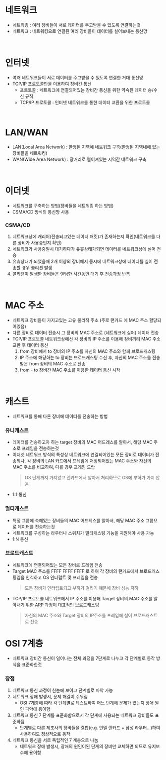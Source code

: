 # 네트워크
* 네트워킹 : 여러 장비들이 서로 데이터를 주고받을 수 있도록 연결하는것
* 네트워크 : 네트워킹으로 연결된 여러 장비들이 데이터를 실어보내는 통신망

<br>

# 인터넷
* 여러 네트워크들이 서로 데이터를 주고받을 수 있도록 연결한 거대 통신망
* TCP/IP 프로토콜만을 이용하여 장비간 통신
   * 프로토콜 : 네트워크에 연결되어있는 장비간 통신을 위한 약속된 데이터 송/수신 규칙
   * TCP/IP 프로토콜 : 인터넷 네트워크를 통한 데이터 교환을 위한 프로토콜

<br>
   
# LAN/WAN
* LAN(Local Area Network) : 한정된 지역에 네트워크 구축(한정된 지역내에 있는 장비들을 네트워킹)
* WAN(Wide Area Network) : 장거리로 떨어져있는 지역간 네트워크 구축

<br>

# 이더넷
* 네트워크를 구축하는 방법(장비들을 네트워킹 하는 방법)
* CSMA/CD 방식의 통신망 사용
### CSMA/CD
1. 네트워크상에 캐리어(전송되고있는 데이터 패킷)가 존재하는지 확인(네트워크를 다른 장비가 사용중인지 확인)
2. 네트워크가 사용중일시 대기하다가 유휴상태가되면 데이터를 네트워크상에 실어 전송
3. 유휴상태가 되었을때 2개 이상의 장비에서 동시에 네트워크상에 데이터를 실어 전송할 경우 콜리젼 발생
4. 콜리젼이 발생한 장비들은 랜덤한 시간동안 대기 후 전송과정 반복 

<br>

# MAC 주소
* 네트워크 장비들이 가지고있는 고유 물리적 주소 (주로 랜카드 에 MAC 주소 할당되어있음)
* 다른 장비로 데이터 전송시 그 장비의 MAC 주소로 (네트워크에 실어) 데이터 전송
* TCP/IP 프로토콜 네트워크상에선 각 장비의 IP 주소를 이용해 장비끼리 MAC 주소 교환 후 데이터 통신
   1. from 장비에서 to 장비의 IP 주소를 자신의 MAC 주소와 함께 브로드캐스팅
   2. IP 주소에 해당하는 to 장비는 브로드캐스팅 수신 후, 자신의 MAC 주소를 전송받은 from 장비의 MAC 주소로 전송
   3. from - to 장비간 MAC 주소를 이용한 데이터 통신 시작

<br>

# 캐스트
* 네트워크를 통해 다른 장비에 데이터를 전송하는 방법
### 유니캐스트
* 데이터를 전송하고자 하는 target 장비의 MAC 어드레스를 알아서, 해당 MAC 주소로 프레임을 전송하는것
* 이더넷 네트워크 방식의 특성상 네트워크에 연결되어있는 모든 장비로 데이터가 전송되나, 각 장비의 LAN 카드에서 프레임에 저장되어있는 MAC 주소와 자신의 MAC 주소를 비교하여, 다를 경우 프레임 드랍
   > OS 단계까지 가지않고 랜카드에서 알아서 처리하므로 OS에 부하가 가지 않음
* 1:1 통신

### 멀티캐스트
* 특정 그룹에 속해있는 장비들의 MAC 어드레스를 알아서, 해당 MAC 주소 그룹으로 데이터를 전송하는것
* 네트워크를 구성하는 라우터나 스위치가 멀티캐스팅 기능을 지원해야 사용 가능
* 1:N 통신

### 브로드캐스트
* 네트워크에 연결되어있는 모든 장비로 프레임 전송
* Target MAC 주소를 FFFF FFFF FFFF 로 하여 각 장비의 랜카드에서 브로드캐스팅임을 인식하고 OS 인터럽트 및 프레임을 전송
   > 모든 장비가 인터럽트되고 부하가 걸리기 떄문에 장비 성능 저하
* TCP/IP 프로토콜 네트워크에서 IP 주소를 이용해 Target 장비의 MAC 주소를 알아내기 위한 ARP 과정이 대표적인 브로드캐스팅
   > 자신의 MAC 주소와 Target 장비의 IP주소를 프레임에 실어 브로드캐스트로 전송

# OSI 7계층
* 네트워크 장비간 통신이 일어나는 전체 과정을 7단계로 나누고 각 단계별로 동작 방식을 표준화한것

### 장점
1. 네트워크 통신 과정이 한눈에 보이고 단계별로 파악 가능
2. 네트워크 장애 발생시, 문제 해결이 쉬워짐
   * OSI 7계층에 따라 각 단계별로 테스트하여 어느 단계에 문제가 있는지 장애 원인 파악에 용이함
3. 네트워크 통신 7 단계를 표준화함으로서 각 단계에 사용되는 네트워크 장비들도 표준화됨
   * 단계별로 다른 제조사의 장비들을 결합(e.g. 인텔 랜카드 + 삼성 라우터...)하여 사용하여도 정상적으로 동작
4. 네트워크 통신을 서로 독립적인 7 계층으로 나눔
   * 네트워크 장애 발생시, 장애의 원인이된 단계의 장비만 교체하면 되므로 유지보수에 용이함